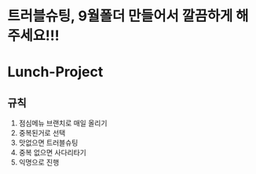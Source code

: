 # 트러블슈팅, 9월폴더 만들어서 깔끔하게 해주세요!!!

# Lunch-Project

## 규칙
1. 점심메뉴 브랜치로 매일 올리기
2. 중복된거로 선택
3. 맛없으면 트러블슈팅
4. 중복 없으면 사다리타기          
5. 익명으로 진행   
    